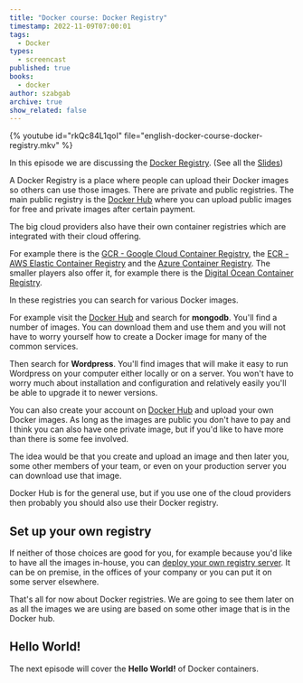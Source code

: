 ```yaml
---
title: "Docker course: Docker Registry"
timestamp: 2022-11-09T07:00:01
tags:
  - Docker
types:
  - screencast
published: true
books:
  - docker
author: szabgab
archive: true
show_related: false
---
```



{% youtube id="rkQc84L1qoI" file="english-docker-course-docker-registry.mkv" %}

In this episode we are discussing the [Docker Registry](https://code-maven.com/slides/docker/docker-registry).
(See all the [Slides](https://code-maven.com/slides/docker/))

A Docker Registry is a place where people can upload their Docker images so others can use those images.
There are private and public registries. The main public registry is the [Docker Hub](https://hub.docker.com/)
where you can upload public images for free and private images after certain payment.

The big cloud providers also have their own container registries which are integrated with their cloud offering.

For example there is the [GCR - Google Cloud Container Registry](https://console.cloud.google.com/gcr/),
the [ECR - AWS Elastic Container Registry](https://aws.amazon.com/ecr/) and the [Azure Container Registry](https://azure.microsoft.com/en-us/products/container-registry/#overview).
The smaller players also offer it, for example there is the [Digital Ocean Container Registry](https://www.digitalocean.com/products/container-registry).

In these registries you can search for various Docker images.

For example visit the [Docker Hub](https://hub.docker.com/) and search for <b>mongodb</b>. You'll find a number of images.
You can download them and use them and you will not have to worry yourself how to create a Docker image for many of the common services.

Then search for <b>Wordpress</b>. You'll find images that will make it easy to run Wordpress on your computer either locally or on a server.
You won't have to worry much about installation and configuration and relatively easily you'll be able to upgrade it to newer versions.


You can also create your account on [Docker Hub](https://hub.docker.com/) and upload your own Docker images.
As long as the images are public you don't have to pay and I think you can also have one private image, but if you'd like
to have more than there is some fee involved.

The idea would be that you create and upload an image and then later you, some other members of your team, or even on your production server
you can download use that image.

Docker Hub is for the general use, but if you use one of the cloud providers then probably you should also use their Docker registry.

## Set up your own registry

If neither of those choices are good for you, for example because you'd like to have all the images in-house, you can
[deploy your own registry server](https://docs.docker.com/registry/deploying/).
It can be on premise, in the offices of your company or you can put it on some server elsewhere.

That's all for now about Docker registries. We are going to see them later on as all the images we are using are based on some other image that is in the Docker hub.

## Hello World!

The next episode will cover the <b>Hello World!</b> of Docker containers.







